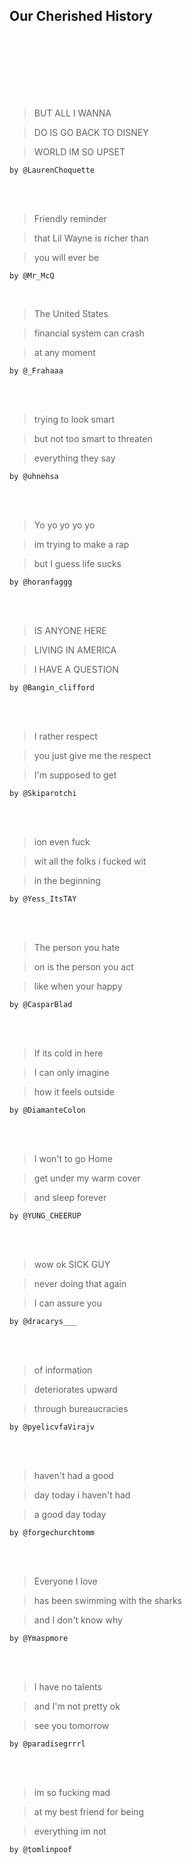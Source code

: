 Our Cherished History
-----------------

<br />
<br />
<br />
<br />
<br />
<br />

> BUT ALL I WANNA

> DO IS GO BACK TO DISNEY

> WORLD IM SO UPSET

    by @LaurenChoquette

<br />
<br />

> Friendly reminder

> that Lil Wayne is richer than

> you will ever be

    by @Mr_McQ

<br />

> The United States

> financial system can crash

> at any moment

    by @_Frahaaa

<br />
<br />

> trying to look smart

> but not too smart to threaten

> everything they say

    by @uhnehsa

<br />
<br />

> Yo yo yo yo yo

> im trying to make a rap

> but I guess life sucks

    by @horanfaggg

<br />
<br />

> IS ANYONE HERE

> LIVING IN AMERICA

> I HAVE A QUESTION

    by @Bangin_clifford

<br />
<br />

> I rather respect

> you just give me the respect

> I'm supposed to get

    by @Skiparotchi

<br />
<br />

> ion even fuck

> wit all the folks i fucked wit

> in the beginning

    by @Yess_ItsTAY

<br />
<br />

> The person you hate

> on is the person you act

> like when your happy

    by @CasparBlad

<br />
<br />

> If its cold in here

> I can only imagine

> how it feels outside

    by @DiamanteColon

<br />
<br />

> I won't to go Home

> get under my warm cover

> and sleep forever

    by @YUNG_CHEERUP

<br />
<br />

> wow ok SICK GUY

> never doing that again

> I can assure you

    by @dracarys___

<br />
<br />

> of information

> deteriorates upward

> through bureaucracies

    by @pyelicvfaVirajv

<br />
<br />

> haven't had a good

> day today i haven't had

> a good day today

    by @forgechurchtomm

<br />
<br />

> Everyone I love

> has been swimming with the sharks

> and I don't know why

    by @Ymaspmore

<br />
<br />

> I have no talents

> and I'm not pretty ok

> see you tomorrow

    by @paradisegrrrl

<br />
<br />

> im so fucking mad

> at my best friend for being

> everything im not

    by @tomlinpoof

<br />
<br />
